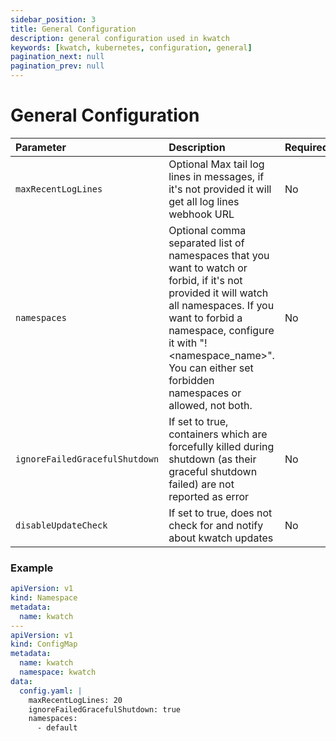 ```yaml
---
sidebar_position: 3
title: General Configuration
description: general configuration used in kwatch
keywords: [kwatch, kubernetes, configuration, general]
pagination_next: null
pagination_prev: null
---
```


# General Configuration


| Parameter                |  Description                              | Required       | Default   |
|:-------------------------|:----------------------------------------- |:-------------- |:----------|
| `maxRecentLogLines`  |  Optional Max tail log lines in messages, if it's not provided it will get all log lines webhook URL                      | No            | 0  |
| `namespaces`    |  Optional comma separated list of namespaces that you want to watch or forbid, if it's not provided it will watch all namespaces. If you want to forbid a namespace, configure it with "!<namespace_name>". You can either set forbidden namespaces or allowed, not both.      | No             | [] |
| `ignoreFailedGracefulShutdown` | If set to true, containers which are forcefully killed during shutdown (as their graceful shutdown failed) are not reported as error | No | false |
| `disableUpdateCheck` | If set to true, does not check for and notify about kwatch updates | No | false |


### Example

```yaml
apiVersion: v1
kind: Namespace
metadata:
  name: kwatch
---
apiVersion: v1
kind: ConfigMap
metadata:
  name: kwatch
  namespace: kwatch
data:
  config.yaml: |
    maxRecentLogLines: 20
    ignoreFailedGracefulShutdown: true
    namespaces:
      - default
```
